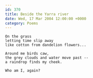 ```yaml
---
id: 370
title: Beside the Yarra river
date: Wed, 17 Mar 2004 12:00:00 +0000
category: Poems
---
```


    On the grass  
    letting time slip away  
    like cotton from dandelion flowers...

    Around me birds caw,  
    the grey clouds and water move past --  
    a raindrop finds my cheek.

    Who am I, again?


